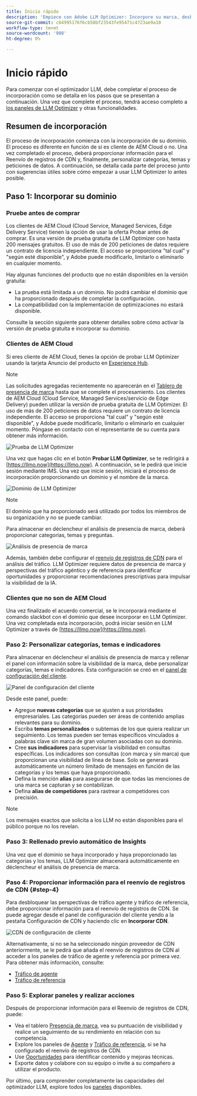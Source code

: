 ```yaml
---
title: Inicio rápido
description: 'Empiece con Adobe LLM Optimizer: Incorpore su marca, desbloquee las perspectivas de visibilidad de la IA y explore los paneles para mejorar el rendimiento de la búsqueda.'
source-git-commit: c64995176f6cb50bf23543fe95471c4723ae9a10
workflow-type: tm+mt
source-wordcount: '908'
ht-degree: 0%

---
```



# Inicio rápido

Para comenzar con el optimizador LLM, debe completar el proceso de incorporación como se detalla en los pasos que se presentan a continuación. Una vez que complete el proceso, tendrá acceso completo a [los paneles de LLM Optimizer](/help/dashboards/dashboards-overview.md) y otras funcionalidades.

## Resumen de incorporación

El proceso de incorporación comienza con la incorporación de su dominio. El proceso es diferente en función de si es cliente de AEM Cloud o no. Una vez completado el proceso, deberá proporcionar información para el Reenvío de registros de CDN y, finalmente, personalizar categorías, temas y peticiones de datos. A continuación, se detalla cada parte del proceso junto con sugerencias útiles sobre cómo empezar a usar LLM Optimizer lo antes posible.

## Paso 1: Incorporar su dominio

### Pruebe antes de comprar

Los clientes de AEM Cloud (Cloud Service, Managed Services, Edge Delivery Service) tienen la opción de usar la oferta Probar antes de comprar. Es una versión de prueba gratuita de LLM Optimizer con hasta 200 mensajes gratuitos. El uso de más de 200 peticiones de datos requiere un contrato de licencia independiente. El acceso se proporciona &quot;tal cual&quot; y &quot;según esté disponible&quot;, y Adobe puede modificarlo, limitarlo o eliminarlo en cualquier momento.

Hay algunas funciones del producto que no están disponibles en la versión gratuita:

* La prueba está limitada a un dominio. No podrá cambiar el dominio que ha proporcionado después de completar la configuración.
* La compatibilidad con la implementación de optimizaciones no estará disponible.

Consulte la sección siguiente para obtener detalles sobre cómo activar la versión de prueba gratuita e incorporar su dominio.

### Clientes de AEM Cloud

Si eres cliente de AEM Cloud, tienes la opción de probar LLM Optimizer usando la tarjeta Anuncio del producto en [Experience Hub](https://experienceleague.adobe.com/es/docs/experience-manager-cloud-service/content/experience-hub/experience-hub).

>[!NOTE]
>Las solicitudes agregadas recientemente no aparecerán en el [Tablero de presencia de marca](/help/dashboards/brand-presence.md) hasta que se complete el procesamiento. Los clientes de AEM Cloud (Cloud Service, Managed Services/servicio de Edge Delivery) pueden utilizar la versión de prueba gratuita de LLM Optimizer. El uso de más de 200 peticiones de datos requiere un contrato de licencia independiente. El acceso se proporciona &quot;tal cual&quot; y &quot;según esté disponible&quot;, y Adobe puede modificarlo, limitarlo o eliminarlo en cualquier momento. Póngase en contacto con el representante de su cuenta para obtener más información.

![Prueba de LLM Optimizer](/help/overview/assets/llm-trial.png)

Una vez que hagas clic en el botón **Probar LLM Optimizer**, se te redirigirá a [https://llmo.now](https://llmo.now). A continuación, se le pedirá que inicie sesión mediante IMS. Una vez que inicie sesión, iniciará el proceso de incorporación proporcionando un dominio y el nombre de la marca.

![Dominio de LLM Optimizer](/help/overview/assets/domain.png)

>[!NOTE]
>El dominio que ha proporcionado será utilizado por todos los miembros de su organización y no se puede cambiar.

Para almacenar en déclencheur el análisis de presencia de marca, deberá proporcionar categorías, temas y preguntas.

![Análisis de presencia de marca](/help/overview/assets/bp-analysis.png)

Además, también debe configurar el [reenvío de registros de CDN](#step-4) para el análisis del tráfico. LLM Optimizer requiere datos de presencia de marca y perspectivas del tráfico agéntico y de referencia para identificar oportunidades y proporcionar recomendaciones prescriptivas para impulsar la visibilidad de la IA.

### Clientes que no son de AEM Cloud

Una vez finalizado el acuerdo comercial, se le incorporará mediante el comando slackbot con el dominio que desee incorporar en LLM Optimizer. Una vez completada esta incorporación, podrá iniciar sesión en LLM Optimizer a través de [https://llmo.now](https://llmo.now).

### Paso 2: Personalizar categorías, temas e indicadores

Para almacenar en déclencheur el análisis de presencia de marca y rellenar el panel con información sobre la visibilidad de la marca, debe personalizar categorías, temas e indicadores. Esta configuración se creó en el [panel de configuración del cliente](/help/dashboards/customer-configuration.md).

![Panel de configuración del cliente](/help/overview/assets/prompt-creation.png)

Desde este panel, puede:

* Agregue **nuevas categorías** que se ajusten a sus prioridades empresariales. Las categorías pueden ser áreas de contenido amplias relevantes para su dominio.
* Escriba **temas personalizados** o subtemas de los que quiera realizar un seguimiento. Los temas pueden ser temas específicos vinculados a palabras clave sin marca de gran volumen asociadas con su dominio.
* Cree **sus indicadores** para supervisar la visibilidad en consultas específicas. Los indicadores son consultas (con marca y sin marca) que proporcionan una visibilidad de línea de base. Solo se generará automáticamente un número limitado de mensajes en función de las categorías y los temas que haya proporcionado.
* Defina la mención **alias** para asegurarse de que todas las menciones de una marca se capturan y se contabilizan.
* Defina **alias de competidores** para rastrear a competidores con precisión.

>[!NOTE]
>Los mensajes exactos que solicita a los LLM no están disponibles para el público porque no los revelan.

### Paso 3: Rellenado previo automático de Insights

Una vez que el dominio se haya incorporado y haya proporcionado las categorías y los temas, LLM Optimizer almacenará automáticamente en déclencheur el análisis de presencia de marca.

### Paso 4: Proporcionar información para el reenvío de registros de CDN {#step-4}

Para desbloquear las perspectivas de tráfico agente y tráfico de referencia, debe proporcionar información para el reenvío de registros de CDN. Se puede agregar desde el panel de configuración del cliente yendo a la pestaña Configuración de CDN y haciendo clic en **Incorporar CDN**.

![CDN de configuración de cliente](/help/overview/assets/cc-cdn.png)

Alternativamente, si no se ha seleccionado ningún proveedor de CDN anteriormente, se le pedirá que añada el reenvío de registros de CDN al acceder a los paneles de tráfico de agente y referencia por primera vez. Para obtener más información, consulte:

* [Tráfico de agente](/help/dashboards/agentic-traffic.md#cdn-setup)
* [Tráfico de referencia](/help/dashboards/referral-traffic.md#setup#setup)

### Paso 5: Explorar paneles y realizar acciones

Después de proporcionar información para el Reenvío de registros de CDN, puede:

* Vea el tablero [Presencia de marca](/help/dashboards/brand-presence.md), vea su puntuación de visibilidad y realice un seguimiento de su rendimiento en relación con su competencia.
* Explore los paneles de [Agente](/help/dashboards/agentic-traffic.md) y [Tráfico de referencia](/help/dashboards/referral-traffic.md), si se ha configurado el reenvío de registros de CDN.
* Use [Oportunidades](/help/dashboards/opportunities.md) para identificar contenido y mejoras técnicas.
* Exporte datos y colabore con su equipo o invite a su compañero a utilizar el producto.

Por último, para comprender completamente las capacidades del optimizador LLM, explore todos los [paneles](/help/dashboards/dashboards-overview.md) disponibles.
